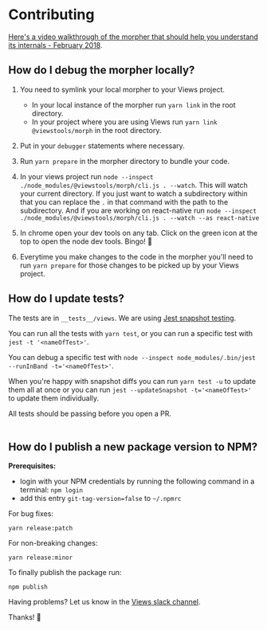 # Contributing

[Here's a video walkthrough of the morpher that should help you understand its
internals - February 2018](https://youtu.be/iUAxvYi3MJo).

## How do I debug the morpher locally?

1. You need to symlink your local morpher to your Views project.

   - In your local instance of the morpher run `yarn link` in the root directory.
   - In your project where you are using Views run `yarn link @viewstools/morph` in the root directory.

2. Put in your `debugger` statements where necessary.

3. Run `yarn prepare` in the morpher directory to bundle your code.

4. In your views project run `node --inspect ./node_modules/@viewstools/morph/cli.js . --watch`. This will watch your current directory. If you just want to watch a subdirectory within that you can replace the `.` in that command with the path to the subdirectory. And if you are working on react-native run `node --inspect ./node_modules/@viewstools/morph/cli.js . --watch --as react-native`

5. In chrome open your dev tools on any tab. Click on the green icon at the top to open the node dev tools. Bingo! :tada:

6. Everytime you make changes to the code in the morpher you'll need to run `yarn prepare` for those changes to be picked up by your Views project.

## How do I update tests?

The tests are in `__tests__/views`. We are using [Jest snapshot testing](https://facebook.github.io/jest/docs/en/snapshot-testing.html).

You can run all the tests with `yarn test`, or you can run a specific test with `jest -t '<nameOfTest>'`.

You can debug a specific test with `node --inspect node_modules/.bin/jest --runInBand -t='<nameOfTest>'`.

When you're happy with snapshot diffs you can run `yarn test -u` to update them all at once or you can run `jest --updateSnapshot -t='<nameOfTest>'` to update them individually.

All tests should be passing before you open a PR.<br/><br/>

## How do I publish a new package version to NPM?

**Prerequisites:**

- login with your NPM credentials by running the following command in a terminal: `npm login`
- add this entry `git-tag-version=false` to `~/.npmrc`

For bug fixes:

```
yarn release:patch
```

For non-breaking changes:

```
yarn release:minor
```

To finally publish the package run:

```
npm publish
```

Having problems? Let us know in the [Views slack channel](https://slack.views.tools/).

Thanks! :clap:
